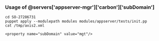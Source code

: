 ### Usage of @servers['appserver-mgr']['carbon']['subDomain']
```
cd SO-27286731
puppet apply --modulepath modules modules/appserver/tests/init.pp
cat /tmp/axis2.xml

<property name="subDomain" value="mgt"/>
```

